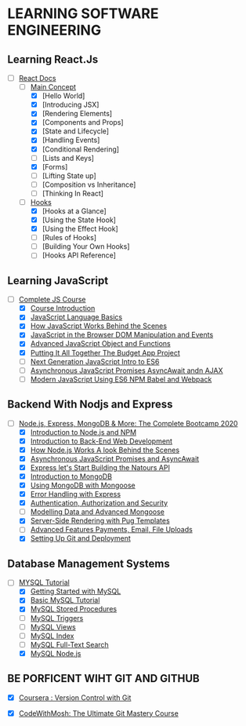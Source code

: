 # LEARNING SOFTWARE ENGINEERING

## Learning React.Js

- [ ] [React Docs](https://reactjs.org/docs/getting-started.html)
  - [ ] [Main Concept]()
    - [x] [Hello World]
    - [x] [Introducing JSX]
    - [x] [Rendering Elements]
    - [x] [Components and Props]
    - [x] [State and Lifecycle]
    - [x] [Handling Events]
    - [x] [Conditional Rendering]
    - [ ] [Lists and Keys]
    - [x] [Forms]
    - [ ] [Lifting State up]
    - [ ] [Composition vs Inheritance]
    - [ ] [Thinking In React]
  - [ ] [Hooks](https://reactjs.org/docs/hooks-intro.html)
    - [x] [Hooks at a Glance]
    - [x] [Using the State Hook]
    - [x] [Using the Effect Hook]
    - [ ] [Rules of Hooks]
    - [ ] [Building Your Own Hooks]
    - [ ] [Hooks API Reference]

## Learning JavaScript

- [ ] [Complete JS Course]()
  - [x] [Course Introduction]()
  - [x] [JavaScript Language Basics]()
  - [x] [How JavaScript Works Behind the Scenes]()
  - [x] [JavaScript in the Browser DOM Manipulation and Events]()
  - [x] [Advanced JavaScript Object and Functions]()
  - [x] [Putting It All Together The Budget App Project]()
  - [ ] [Next Generation JavaScript Intro to ES6]()
  - [ ] [Asynchronous JavaScript Promises AsyncAwait andn AJAX]()
  - [ ] [Modern JavaScript Using ES6 NPM Babel and Webpack]()

## Backend With Nodjs and Express

- [ ] [Node.js, Express, MongoDB & More: The Complete Bootcamp 2020](https://www.udemy.com/course/nodejs-express-mongodb-bootcamp)
  - [x] [Introduction to Node.js and NPM]()
  - [x] [Introduction to Back-End Web Development]()
  - [x] [How Node.js Works A look Behind the Scenes]()
  - [x] [Asynchronous JavaScript Promises and AsyncAwait]()
  - [x] [Express let's Start Building the Natours API]()
  - [x] [Introduction to MongoDB]()
  - [x] [Using MongoDB with Mongoose]()
  - [x] [Error Handling with Express]()
  - [x] [Authentication, Authorization and Security]()
  - [ ] [Modelling Data and Advanced Mongoose]()
  - [x] [Server-Side Rendering with Pug Templates]()
  - [ ] [Advanced Features Payments, Email, File Uploads]()
  - [x] [Setting Up Git and Deployment]()

## Database Management Systems

- [ ] [MYSQL Tutorial](https://www.mysqltutorial.org/)
  - [x] [Getting Started with MySQL](https://www.mysqltutorial.org/getting-started-with-mysql/)
  - [x] [Basic MySQL Tutorial](https://www.mysqltutorial.org/basic-mysql-tutorial.aspx)
  - [x] [MySQL Stored Procedures](https://www.mysqltutorial.org/mysql-stored-procedure-tutorial.aspx)
  - [ ] [MySQL Triggers](https://www.mysqltutorial.org/mysql-triggers.aspx)
  - [ ] [MySQL Views](https://www.mysqltutorial.org/mysql-views-tutorial.aspx)
  - [ ] [MySQL Index](https://www.mysqltutorial.org/mysql-index/)
  - [ ] [MySQL Full-Text Search](https://www.mysqltutorial.org/mysql-full-text-search.aspx)
  - [x] [MySQL Node.js](https://www.mysqltutorial.org/mysql-nodejs/)

## BE PORFICENT WIHT GIT AND GITHUB

- [x] [Coursera : Version Control with Git](https://www.coursera.org/learn/version-control-with-git)

- [x] [CodeWithMosh: The Ultimate Git Mastery Course](https://codewithmosh.com/p/the-ultimate-git-course)
